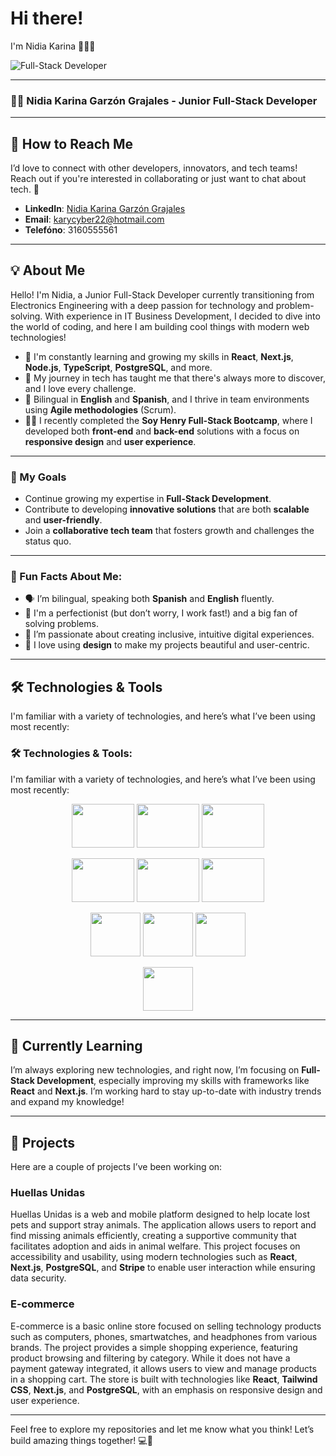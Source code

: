 # Hi there! 

I'm Nidia Karina 👩‍💻✨

![Full-Stack Developer](https://imgur.com/UxcRlBg)
 

---

### 👩‍💻 Nidia Karina Garzón Grajales - Junior Full-Stack Developer
---

## 💬 How to Reach Me

I’d love to connect with other developers, innovators, and tech teams! Reach out if you're interested in collaborating or just want to chat about tech. 🚀

- **LinkedIn**: [Nidia Karina Garzón Grajales](https://www.linkedin.com/in/nidiag22/)
- **Email**: [karycyber22@hotmail.com](mailto:karycyber22@hotmail.com)
- **Telefóno**:  3160555561

---

## 💡 About Me

Hello! I'm Nidia, a Junior Full-Stack Developer currently transitioning from Electronics Engineering with a deep passion for technology and problem-solving. With experience in IT Business Development, I decided to dive into the world of coding, and here I am building cool things with modern web technologies!

- 🌱 I'm constantly learning and growing my skills in **React**, **Next.js**, **Node.js**, **TypeScript**, **PostgreSQL**, and more. 
- 🔧 My journey in tech has taught me that there's always more to discover, and I love every challenge.
- 💬 Bilingual in **English** and **Spanish**, and I thrive in team environments using **Agile methodologies** (Scrum).
- 👩‍🏫 I recently completed the **Soy Henry Full-Stack Bootcamp**, where I developed both **front-end** and **back-end** solutions with a focus on **responsive design** and **user experience**.

---

### 🎯 My Goals

- Continue growing my expertise in **Full-Stack Development**.
- Contribute to developing **innovative solutions** that are both **scalable** and **user-friendly**.
- Join a **collaborative tech team** that fosters growth and challenges the status quo.

---

### 🚀 Fun Facts About Me:
- 🗣 I’m bilingual, speaking both **Spanish** and **English** fluently.
- 🧐 I'm a perfectionist (but don’t worry, I work fast!) and a big fan of solving problems.
- 🌈 I’m passionate about creating inclusive, intuitive digital experiences.
- 🎨 I love using **design** to make my projects beautiful and user-centric.

---

## 🛠️ Technologies & Tools

I'm familiar with a variety of technologies, and here’s what I’ve been using most recently:

### 🛠️ Technologies & Tools:
I'm familiar with a variety of technologies, and here’s what I’ve been using most recently:

<p align="center">
  <img src="https://img.shields.io/badge/-React-61DAFB?style=flat-square&logo=react&logoColor=white" width="100" height="70">
  <img src="https://img.shields.io/badge/-Next.js-000000?style=flat-square&logo=next.js&logoColor=white" width="100" height="70">
  <img src="https://img.shields.io/badge/-TypeScript-3178C6?style=flat-square&logo=typescript&logoColor=white" width="100" height="70">
</p>
<p align="center">
  <img src="https://img.shields.io/badge/-Node.js-339933?style=flat-square&logo=node.js&logoColor=white" width="100" height="70">
  <img src="https://img.shields.io/badge/-TailwindCSS-06B6D4?style=flat-square&logo=tailwind-css&logoColor=white" width="100" height="70">
  <img src="https://img.shields.io/badge/-PostgreSQL-4169E1?style=flat-square&logo=postgresql&logoColor=white" width="100" height="70">
</p>
<p align="center">
  <img src="https://img.shields.io/badge/-GitHub-181717?style=flat-square&logo=github&logoColor=white" width="80" height="70">
  <img src="https://img.shields.io/badge/-Git-F05032?style=flat-square&logo=git&logoColor=white" width="80" height="70">
  <img src="https://img.shields.io/badge/-Jira-0052CC?style=flat-square&logo=jira&logoColor=white" width="80" height="70">
</p>
<p align="center">
  <img src="https://img.shields.io/badge/-Scrum-1E4D2B?style=flat-square&logo=scrum&logoColor=white" width="80" height="70">
</p>






---

## 🌱 Currently Learning
I’m always exploring new technologies, and right now, I’m focusing on **Full-Stack Development**, especially improving my skills with frameworks like **React** and **Next.js**. I’m working hard to stay up-to-date with industry trends and expand my knowledge!

---

## 🚀 Projects

Here are a couple of projects I’ve been working on:

### Huellas Unidas
Huellas Unidas is a web and mobile platform designed to help locate lost pets and support stray animals. The application allows users to report and find missing animals efficiently, creating a supportive community that facilitates adoption and aids in animal welfare. This project focuses on accessibility and usability, using modern technologies such as **React**, **Next.js**, **PostgreSQL**, and **Stripe** to enable user interaction while ensuring data security.

### E-commerce
E-commerce is a basic online store focused on selling technology products such as computers, phones, smartwatches, and headphones from various brands. The project provides a simple shopping experience, featuring product browsing and filtering by category. While it does not have a payment gateway integrated, it allows users to view and manage products in a shopping cart. The store is built with technologies like **React**, **Tailwind CSS**, **Next.js**, and **PostgreSQL**, with an emphasis on responsive design and user experience.

---

Feel free to explore my repositories and let me know what you think! Let’s build amazing things together! 💻🌟

